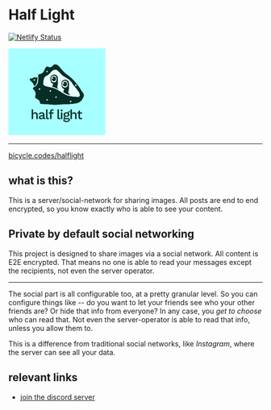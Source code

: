 # Half Light
[![Netlify Status](https://api.netlify.com/api/v1/badges/057c1bf5-d893-41d2-b977-b81caabc6504/deploy-status)](https://app.netlify.com/sites/half-light/deploys)

<div>
    <img style="width: 20vw"
        src="./brand_block.svg"
        alt="Half Light logo"
        title="Hermes logo"
    >
</div>

-------

[bicycle.codes/halflight](https://www.bicycle.codes/halflight)

## what is this?
This is a server/social-network for sharing images. All posts are end to end encrypted, so you know exactly who is able to see your content.

## Private by default social networking
This project is designed to share images via a social network. All content is E2E encrypted. That means no one is able to read your messages except the recipients, not even the server operator.

-----------------

The social part is all configurable too, at a pretty granular level. So you can configure things like -- do you want to let your friends see who your other friends are? Or hide that info from everyone? In any case, you *get to choose* who can read that. Not even the server-operator is able to read that info, unless you allow them to.

This is a difference from traditional social networks, like *Instagram*, where the server can see all your data.


## relevant links

* [join the discord server](https://discord.gg/SxWNsDMxT4)

